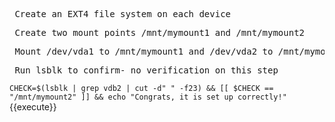 <pre> Create an EXT4 file system on each device </pre>

<pre> Create two mount points /mnt/mymount1 and /mnt/mymount2 </pre>

<pre> Mount /dev/vda1 to /mnt/mymount1 and /dev/vda2 to /mnt/mymount2 </pre>

<pre> Run lsblk to confirm- no verification on this step </pre>
`CHECK=$(lsblk | grep vdb2 | cut -d" " -f23) && [[ $CHECK == "/mnt/mymount2" ]] && echo "Congrats, it is set up correctly!"`{{execute}} 
